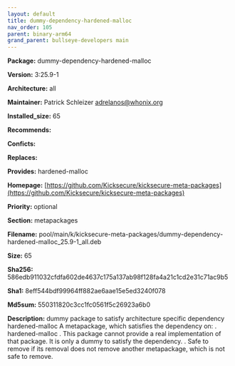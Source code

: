 ```yaml
---
layout: default
title: dummy-dependency-hardened-malloc
nav_order: 105
parent: binary-arm64
grand_parent: bullseye-developers main
---
```


**Package:** dummy-dependency-hardened-malloc

**Version:** 3:25.9-1

**Architecture:**  all

**Maintainer:**  Patrick Schleizer <adrelanos@whonix.org>

**Installed_size:**  65

**Recommends:**  

**Conficts:**  

**Replaces:**  

**Provides:**  hardened-malloc

**Homepage:**  [https://github.com/Kicksecure/kicksecure-meta-packages](https://github.com/Kicksecure/kicksecure-meta-packages)

**Priority:**  optional

**Section:** metapackages

**Filename:**  pool/main/k/kicksecure-meta-packages/dummy-dependency-hardened-malloc_25.9-1_all.deb

**Size:**  65

**Sha256:**  586edb911032cfdfa602de4637c175a137ab98f128fa4a21c1cd2e31c71ac9b5

**Sha1:**  8eff544bdf99964ff882ae6aae15e5ed3240f078

**Md5sum:**  550311820c3cc1fc0561f5c26923a6b0

**Description:** dummy package to satisfy architecture specific dependency hardened-malloc
 A metapackage, which satisfies the dependency on:
 .
 hardened-malloc
 .
 This package cannot provide a real implementation of that package. It is only
 a dummy to satisfy the dependency.
 .
 Safe to remove if its removal does not remove another metapackage, which is
 not safe to remove.


